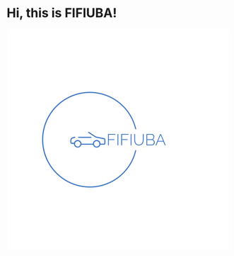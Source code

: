 # Hi, this is FIFIUBA!

<p align="center">
  <img src="https://github.com/Fifiuba/.github/blob/main/profile/logo-color.png" width="500">
</p>
